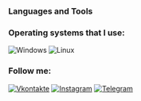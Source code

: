 ### Languages and Tools

### Operating systems that I use:

![Windows](https://img.shields.io/badge/-Windows-070c0f?style=for-the-badge&logo=windows)
![Linux](https://img.shields.io/badge/-Linux-070c0f?style=for-the-badge&logo=linux)

### Follow me:

[![Vkontakte](https://img.shields.io/badge/-Vkontakte-070c0f?style=for-the-badge&logo=vk)](https://vk.com/antipathyxd)
[![Instagram](https://img.shields.io/badge/-Instagram-070c0f?style=for-the-badge&logo=instagram)](https://www.instagram.com/antipathyxd/)
[![Telegram](https://img.shields.io/badge/-Telegram-070c0f?style=for-the-badge&logo=telegram)](https://t.me/antipathyxd)

